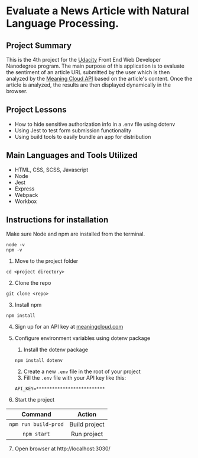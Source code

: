 # Evaluate a News Article with Natural Language Processing.

## Project Summary

This is the 4th project for the [Udacity](https://www.udacity.com/course/front-end-web-developer-nanodegree--nd0011) Front End Web Developer Nanodegree program. The main purpose of this application is to evaluate the sentiment of an article URL submitted by the user which is then analyzed by the [Meaning Cloud API](https://www.meaningcloud.com/products/sentiment-analysis) based on the article's content. Once the article is analyzed, the results are then displayed dynamically in the browser. 

## Project Lessons

* How to hide sensitive authorization info in a .env file using dotenv
* Using Jest to test form submission functionality
* Using build tools to easily bundle an app for distribution

## Main Languages and Tools Utilized

* HTML, CSS, SCSS, Javascript
* Node
* Jest
* Express
* Webpack
* Workbox

## Instructions for installation
Make sure Node and npm are installed from the terminal.
```
node -v
npm -v
```

1. Move to the project folder
```
cd <project directory>
```
2. Clone the repo
```
git clone <repo>
```
3. Install npm
```
npm install
```
4. Sign up for an API key at [meaningcloud.com](https://www.meaningcloud.com/developer/create-account)

5. Configure environment variables using dotenv package
	1. Install the dotenv package
	```
	npm install dotenv
	```
	2. Create a new `.env` file in the root of your project
	3. Fill the `.env` file with your API key like this:
	```
	API_KEY=**************************
	```
6. Start the project

Command | Action
:------------: | :-------------:
`npm run build-prod` | Build project
`npm start` | Run project

7. Open browser at http://localhost:3030/


